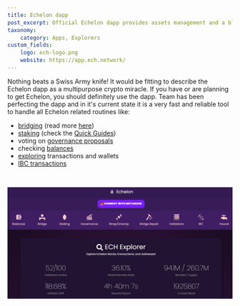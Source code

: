 ```yaml
---
title: Echelon dapp
post_excerpt: Official Echelon dapp provides assets management and a block explorer
taxonomy:
    category: Apps, Explorers
custom_fields:
    logo: ech-logo.png
    website: https://app.ech.network/
---
```

Nothing beats a Swiss Army knife! It would be fitting to describe the Echelon dapp as a multipurpose crypto miracle. If you have or are planning to get Echelon, you should definitely use the dapp. Team has been perfecting the dapp and in it's current state it is a very fast and reliable tool to handle all Echelon related routines like:

* [bridging](https://app.ech.network/) (read more [here](/projects/ech-bridges.md))
* [staking](https://app.ech.network/staking) (check the [Quick Guides](https://ech.world/quick-guides))
* voting on [governance proposals](https://app.ech.network/gov)
* checking [balances](https://app.ech.network/balances)
* [exploring](https://app.ech.network/explorer) transactions and wallets
* [IBC transactions](https://app.ech.network/ibc)

&nbsp;

[![Echelon dapp](/_images/ech-dapp-pic1.png "Echelon dapp")](https://app.ech.network/)
